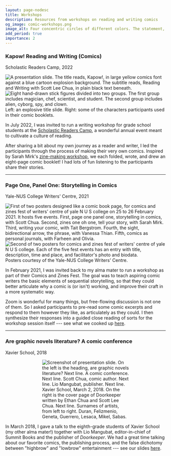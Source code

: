 ```yaml
---
layout: page-nodesc
title: Workshops
description: Resources from workshops on reading and writing comics
og_image: comic-workshops.png
image_alt: Four concentric circles of different colors. The statement, sequential art with words and pictures in panels, is written in the innermost circle. Other circles have photographs and screenshots of comic panels.
add_period: true
importance: 2
---
```


### Kapow! Reading and Writing (Comics)
Scholastic Readers Camp, 2022

<div class="row">
    <div class="col-sm mt-3 mt-md-0">
        <img class="img-fluid rounded z-depth-1" src="/assets/img/comics-workshop-kapow.png" alt="A presentation slide. The title reads, Kapow!, in large yellow comics font against a blue cartoon explosion background. The subtitle reads, Reading and Writing with Scott Lee Chua, in plain black text beneath."/>
    </div>
    <div class="col-sm mt-3 mt-md-0">
        <img class="img-fluid rounded z-depth-1" src="/assets/img/comic-workshop-alter-ego.png" alt="Eight hand-drawn stick figures divided into two groups. The first group includes magician, chef, scientist, and student. The second group includes alien, cyborg, spy, and clown."/>
    </div>
</div>
<div class="caption">
Left: an explosive title slide. Right: some of the characters participants used in their comic booklets.
</div>

In July 2022, I was invited to run a writing workshop for grade school students at the [Scholastic Readers Camp](https://www.scholastic.asia/), a wonderful annual event meant to cultivate a culture of reading.

After sharing a bit about my own journey as a reader and writer, I led the participants through the process of making their very own comics. Inspired by Sarah Mirk's [zine-making workshop](https://www.mirkwork.com/speaking), we each folded, wrote, and drew an eight-page comic booklet! I had lots of fun listening to the participants share their stories.

---

### Page One, Panel One: Storytelling in Comics
Yale-NUS College Writers' Centre, 2021

<div class="row">
    <div class="col-sm mt-3 mt-md-0">
        <img class="img-fluid rounded z-depth-1" src="/assets/img/ync-zinefest-1.jpg" alt="First of two posters designed like a comic book page, for comics and zines fest of writers' centre of yale N U S college on 25 to 26 February 2021. It hosts five events. First, page one panel one, storytelling in comics, with Scott Chua. Second, zines one oh one, tell your story, with Sarah Mirk. Third, writing your comic, with Tait Bergstrom. Fourth, the sight, bidirectional arrow, the phrase, with Vanessa Thian. Fifth, comics as personal journals, with Farheen and Olivia."/>
    </div>
    <div class="col-sm mt-3 mt-md-0">
        <img class="img-fluid rounded z-depth-1" src="/assets/img/ync-zinefest-2.jpg" alt="Second of two posters for comics and zines fest of writers' centre of yale N U S college. Each of the five fest events has an entry with title, description, time and place, and facilitator's photo and biodata."/>
    </div>
</div>
<div class="caption">
Posters courtesy of the Yale-NUS College Writers' Centre.
</div>

In February 2021, I was invited back to my alma mater to run a workshop as part of their Comics and Zines Fest. The goal was to teach aspiring comic writers the basic elements of sequential storytelling, so that they could better articulate why a comic is (or isn't) working, and improve their craft in a more systematic way.

Zoom is wonderful for many things, but free-flowing discussion is not one of them. So I asked participants to pre-read some comic excerpts and respond to them however they like, as articulately as they could. I then synthesize their responses into a guided close reading of sorts for the workshop session itself --- see what we cooked up [here](https://scottleechua.s3.us-east-1.amazonaws.com/page1_panel1_workshop_scottleechua.pdf).

---

### Are graphic novels literature? A comic conference
Xavier School, 2018

<div style="width: 70%; margin-left: auto; margin-right: auto;">
<figure>
        <img class="img-fluid rounded z-depth-1" src="/assets/img/comic-workshop-xavier.jpg" alt="Screenshot of presentation slide. On the left is the heading, are graphic novels literature?  Next line. A comic conference. Next line. Scott Chua, comic author. Next line. Lio Mangubat, publisher. Next line. Xavier School, March 2, 2018. On the right is the cover page of Doorkeeper written by Ethan Chua and Scott Lee Chua. Next line. Surnames of artists, from left to right. Duran, Felizmenio, Geneta, Guerrero, Lesaca, Mikel, Sabas."/>
</figure>
</div>

In March 2018, I gave a talk to the eighth-grade students of Xavier School (my other alma mater!) together with Lio Mangubat, editor-in-chief of Summit Books and the publisher of *Doorkeeper*. We had a great time talking about our favorite comics, the publishing process, and the false dichotomy between "highbrow" and "lowbrow" entertainment --- see our slides [here](https://scottleechua.s3.us-east-1.amazonaws.com/xavier_comic_conference_scottleechua.pdf).